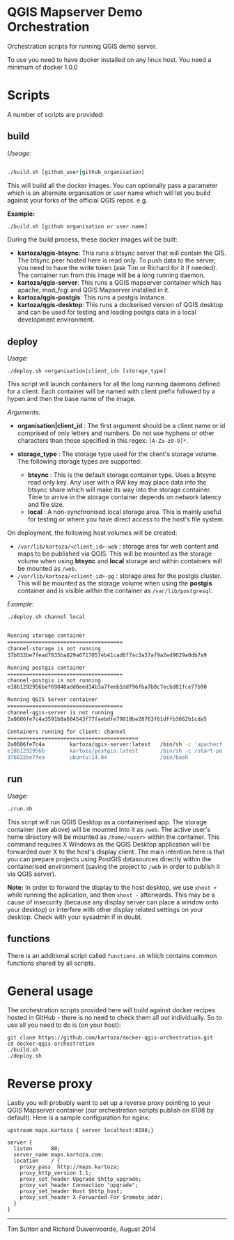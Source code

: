 # QGIS Mapserver Demo Orchestration

Orchestration scripts for running QGIS demo server.

To use you need to have docker installed on any linux host. You
need a minimum of docker 1.0.0

# Scripts

A number of scripts are provided:

## build

*Useage:*

```bash

./build.sh [github_user|github_organisation]

```

This will build all the docker images.  You can optionally pass a parameter
which is an alternate organisation or user name which will let you build
against your forks of the official QGIS repos. e.g.

**Example:**

```bash
./build.sh [github organisation or user name]
```
  
During the build process, these docker images will be built:

  * **kartoza/qgis-btsync**: This runs a btsync server that will
    contain the GIS. The btsync 
    peer hosted here is read only. To push data to the server, you need to 
    have the write token (ask Tim or Richard for it if needed). The 
    container run from this image will be a long running daemon. 
  * **kartoza/qgis-server**: This runs a QGIS mapserver container 
    which has apache, mod_fcgi and QGIS Mapserver installed in it.
  * **kartoza/qgis-postgis**: This runs a postgis instance.
  * **kartoza/qgis-desktop**: This runs a dockerised version of QGIS desktop 
    and can be used for testing and loading postgis data in a local development 
    environment.
  
## deploy

*Usage:*

```
./deploy.sh <organisation|client_id> [storage_type]
```

This script will launch containers for all the long running daemons defined for
a client. Each container will be named with client prefix followed by a hypen
and then the base name of the image. 

*Arguments:*

* **organisation|client_id** : The first argument should be a client name or id
  comprised of only letters and numbers. Do not use hyphens or other characters
  than those specified in this regex: ``[A-Za-z0-9]*``.

* **storage_type** : The storage type used for the client's storage volume. The 
  following storage types are supported:
  * **btsync**  : This is the default storage container type. Uses a btsync read
  only key. Any user with a RW key may place data into the btsync share which will
  make its way into the storage container. Time to arrive in the storage container
  depends on network latency and file size. 
  * **local** : A non-synchronised local storage area. This is mainly useful for
  testing or where you have direct access to the host's file system.

On deployment, the following host volumes will be created:

* `/var/lib/kartoza/<client_id>-web` : storage area for web content and maps to
  be published via QGIS. This will be mounted as the storage volume when using
  **btsync** and **local** storage and within containers will be mounted as `/web`.
* `/var/lib/kartoza/<client_id>-pg` : storage area for the postgis cluster.
  This will be mounted as the storage volume when using the **postgis** container 
  and is visible within the container as `/var/lib/postgresql`.

*Example:*

```bash
./deploy.sh channel local


Running storage container
=====================================
channel-storage is not running
37b032be7fead7835ba829a6717057eb41cad6f7ac3a57af9a2ed9029a0db7a9

Running postgis container
=====================================
channel-postgis is not running
e18b1292956bef69840add0eed14b3a7feeb1ddf96fba7b8c7ecbd81fce77b90

Running QGIS Server container
=====================================
channel-qgis-server is not running
2a0606fe7c4a3591b0a684543f77faebdfe79019be28763f61dffb3662b1cda5

Containers running for client: channel
==========================================
2a0606fe7c4a        kartoza/qgis-server:latest   /bin/sh -c 'apachect   1 seconds ago       Up Less than a second   0.0.0.0:8198->80/tcp   channel-qgis-server                                   
e18b1292956b        kartoza/postgis:latest       /bin/sh -c /start-po   1 seconds ago       Up Less than a second   5432/tcp               channel-postgis,channel-qgis-server/channel-postgis   
37b032be7fea        ubuntu:14.04                 /bin/bash              2 seconds ago       Up 1 seconds                                   channel-qgis-server/channel-storage,channel-storage  
```

## run

*Usage:*

```bash
./run.sh
```

This script will run QGIS Desktop as a containerised app. The storage container
(see above) will be mounted into it as `/web`. The active user's home directory
will be mounted as `/home/<user>` within the container. This command requires
X Windows as the QGIS Desktop application will be forwarded over X to the 
host's display client. The main intention here is that you can prepare projects
using PostGIS datasources directly within the containerised environment (saving
the project to `/web` in order to publish it via QGIS server).

**Note:** In order to forward the display to the host desktop, we use `xhost +`
while running the aplication, and then `xhost -` afterwards. This may be a cause
of insecurity (because any display server can place a window onto your desktop) 
or interfere with other display related settings on your desktop. Check with
your sysadmin if in doubt.


## functions  

There is an additional script called `functions.sh` which contains common
functions shared by all scripts.


# General usage

The orchestration scripts provided here will build against docker recipes
hosted in GitHub - there is no need to check them all out individually. So 
to use all you need to do is (on your host):


```
git clone https://github.com/kartoza/docker-qgis-orchestration.git
cd docker-qgis-orchestration
./build.sh
./deploy.sh
```

# Reverse proxy

Lastly you will probably want to set up a reverse proxy pointing to your QGIS
Mapserver container (our orchestration scripts publish on 8198 by default).
Here is a sample configuration for nginx:

```
upstream maps.kartoza { server localhost:8198;}
 
server {
  listen      80;
  server_name maps.kartoza.com;
  location    / {
    proxy_pass  http://maps.kartoza;
    proxy_http_version 1.1;
    proxy_set_header Upgrade $http_upgrade;
    proxy_set_header Connection "upgrade";
    proxy_set_header Host $http_host;
    proxy_set_header X-Forwarded-For $remote_addr;
  }
}

```


--------

Tim Sutton and Richard Duivenvoorde, August 2014


